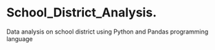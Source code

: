 # School_District_Analysis.
Data analysis on school district using Python and Pandas programming language
